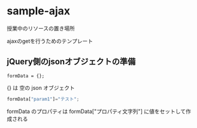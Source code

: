 # sample-ajax
授業中のリソースの置き場所

ajaxのgetを行うためのテンプレート
## jQuery側のjsonオブジェクトの準備
```javescript
formData = {};
```
{} は 空の json オブジェクト
```javascript
formData["param1"]="テスト";
```
formData のプロパティは formData["プロパティ文字列"] に値をセットして作成される
